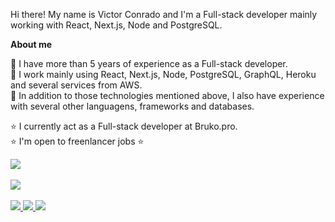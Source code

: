 Hi there! My name is Victor Conrado and I'm a Full-stack developer mainly working with React, Next.js, Node and PostgreSQL.

<strong>About me</strong>

💼 I have more than 5 years of experience as a Full-stack developer.<br/>
📙 I work mainly using React, Next.js, Node, PostgreSQL, GraphQL, Heroku and several services from AWS.<br/>
📕 In addition to those technologies mentioned above, I also have experience with several other languagens, frameworks and databases.<br/>

⭐ I currently act as a Full-stack developer at Bruko.pro.<br/>
⭐ I'm open to freenlancer jobs ⭐
 
<div align="left">
  <img src="https://github-readme-streak-stats.herokuapp.com/?user=conradosu&show_icons=true&locale=en&layout=compact&theme=radical&line_height=0"/>
  <br/><br/> 
  <img src="https://activity-graph.herokuapp.com/graph?username=conradosu&theme=redical">
</div>

<br/>
<div> 
  <a href="https://www.instagram.com/conradousu" target="_blank">
   <img src="https://img.shields.io/badge/-Instagram-%23E4405F?style=for-the-badge&logo=instagram&logoColor=white" target="_blank">
  </a>
  <a href = "mailto:conrado_victor@outlook.com.br">
   <img src="https://img.shields.io/badge/-Email-%23333?style=for-the-badge&logo=microsoft&logoColor=white" target="_blank">
  </a>
  <a href="https://www.linkedin.com/in/victor-conrado-3894b0149/" target="_blank">
   <img src="https://img.shields.io/badge/-LinkedIn-%230077B5?style=for-the-badge&logo=linkedin&logoColor=white" target="_blank">
  </a>
</div>
